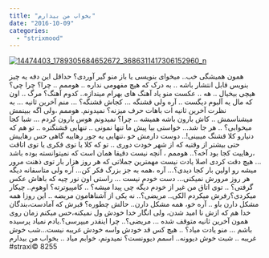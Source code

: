 ```yaml
---
title: "بخواب من بیدارم"
date: "2016-10-09"
categories: 
  - "strixmood"
---
```


[![14474403_1789305684652672_3686311417306152960_n](http://localhost/wp-content/uploads/2016/10/14474403_1789305684652672_3686311417306152960_n-300x225.jpg)](http://localhost/wp-content/uploads/2016/10/14474403_1789305684652672_3686311417306152960_n.jpg)

همون همیشگی خب.. میخوای بنویسی یا باز منو گیر آوردی؟ حداقل این دفه یه چیز بنویس قابل انتشار باشه .. به درک که هیچ مفهومی نداره .. هوممم .. چرا؟ چرا چی؟ هیچی بیخیال .. هه .. عکست منو یاد آهنگ های بهرام میندازه.. کدوم آهنگ؟ مرگ .. اون که مال یه آلبوم دیگست .. آره ولی قشنگه ... کجاش قشنگه؟ ... منم آخرین ثانیه ... به نظرت آخرین ثانیه ات باهات حرف میزنه؟ نمیدونم. هوممم ،ولی اگه ببینمش میشناسمش .. کاش بارون باشه همیشه .. چرا؟ نمیدونم هوس بارون کردم ... شبا کجا میخوابی؟ .. هر جا شد... خواستی بیا پیش ما تنها نمونی .. تنهایی قشنگتره .. تو هم که دنیارو کلا قشنگ میبینی!.. دوست دارمش خو ،تنهایی یه جور رهاییه گاهی حس رهاییش حتی بیشتر از وقتیه که از شهر خودت دوری .. تو که کلا یا توی فکری یا توی اتاقت ،رهاییت کجا بود آخه؟.. هوممم ، آنچه نیست دقیقا همان است که نمیتوانسته بوده باشد ... هیچ دقت کردی اصلا یادت نیست مهمترین جملاتی که هر روز هزار بار توی ذهنت مرور میشه رو اولین بار کجا دیدی؟... آره ،همه به جز بزرگ فکر کن... آره ولی متاسفانه دیگه هر روز مرورش نمیکنی... دست خودم نیست ... راستی اون نور چیه که باهاش عکس گرفتی؟ .. توی اتاق من غیر از خودم دیگه چی پیدا میشه؟ .. کامپیوترته؟ اوهوم.. چیکار میکردی؟رفرش میکردم الکی.. مریضی؟.. نه یکی از آشناهامون مریضه .. این روزا همه مشکل دارن باو .. آره خو، همه مشکل دارن.. حالش چطوره؟ قبرش که آمادست،بندگان خدا هم که ازش نا امید شدن، ولی انگار خدا خودش ول نمیکنه،حس میکنم زمان روی همون آخرین ثانیه متوقف شده ... مریضی؟.. چرا اینقدر میپرسی؟.یادم نمیاد پرسیده باشم ... منو یادت میاد؟ .. هیچ کس قد خودش واسه خودش غریبه نیست...شب خوش غریبه .. شبت خوش دیوونه.. اسمم دیوونست؟ نمیدونم، خوابم میاد .. بخواب من بیدارم #straxi© 8255
